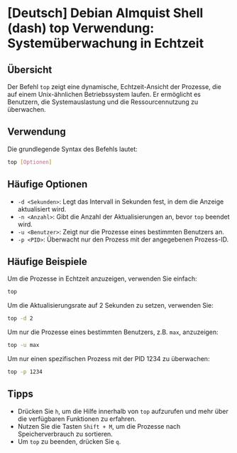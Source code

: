 # [Deutsch] Debian Almquist Shell (dash) top Verwendung: Systemüberwachung in Echtzeit

## Übersicht
Der Befehl `top` zeigt eine dynamische, Echtzeit-Ansicht der Prozesse, die auf einem Unix-ähnlichen Betriebssystem laufen. Er ermöglicht es Benutzern, die Systemauslastung und die Ressourcennutzung zu überwachen.

## Verwendung
Die grundlegende Syntax des Befehls lautet:

```bash
top [Optionen]
```

## Häufige Optionen
- `-d <Sekunden>`: Legt das Intervall in Sekunden fest, in dem die Anzeige aktualisiert wird.
- `-n <Anzahl>`: Gibt die Anzahl der Aktualisierungen an, bevor `top` beendet wird.
- `-u <Benutzer>`: Zeigt nur die Prozesse eines bestimmten Benutzers an.
- `-p <PID>`: Überwacht nur den Prozess mit der angegebenen Prozess-ID.

## Häufige Beispiele
Um die Prozesse in Echtzeit anzuzeigen, verwenden Sie einfach:

```bash
top
```

Um die Aktualisierungsrate auf 2 Sekunden zu setzen, verwenden Sie:

```bash
top -d 2
```

Um nur die Prozesse eines bestimmten Benutzers, z.B. `max`, anzuzeigen:

```bash
top -u max
```

Um nur einen spezifischen Prozess mit der PID 1234 zu überwachen:

```bash
top -p 1234
```

## Tipps
- Drücken Sie `h`, um die Hilfe innerhalb von `top` aufzurufen und mehr über die verfügbaren Funktionen zu erfahren.
- Nutzen Sie die Tasten `Shift + M`, um die Prozesse nach Speicherverbrauch zu sortieren.
- Um `top` zu beenden, drücken Sie `q`.